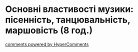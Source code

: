 <div id="hypercomments_widget" class="js-hypercomments-widget invisible"></div>

# Основні властивості музики: пісенність, танцювальність, маршовість (8 год.) 


<div class="js-hypercomments-container">
    <a href="http://hypercomments.com" class="hc-link" title="comments widget">comments powered by HyperComments</a>
</div>